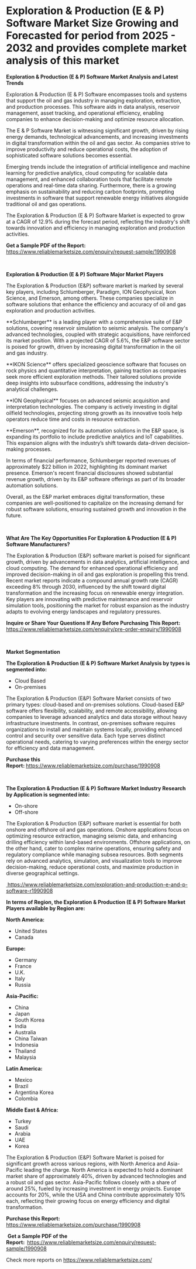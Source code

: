 <p><h1>Exploration & Production (E & P) Software Market Size Growing and Forecasted for period from 2025 - 2032 and provides complete market analysis of this market</h1></p><p><strong>Exploration & Production (E & P) Software Market Analysis and Latest Trends</strong></p>
<p><p>Exploration & Production (E & P) Software encompasses tools and systems that support the oil and gas industry in managing exploration, extraction, and production processes. This software aids in data analysis, reservoir management, asset tracking, and operational efficiency, enabling companies to enhance decision-making and optimize resource allocation. </p><p>The E & P Software Market is witnessing significant growth, driven by rising energy demands, technological advancements, and increasing investments in digital transformation within the oil and gas sector. As companies strive to improve productivity and reduce operational costs, the adoption of sophisticated software solutions becomes essential. </p><p>Emerging trends include the integration of artificial intelligence and machine learning for predictive analytics, cloud computing for scalable data management, and enhanced collaboration tools that facilitate remote operations and real-time data sharing. Furthermore, there is a growing emphasis on sustainability and reducing carbon footprints, prompting investments in software that support renewable energy initiatives alongside traditional oil and gas operations. </p><p>The Exploration & Production (E & P) Software Market is expected to grow at a CAGR of 12.9% during the forecast period, reflecting the industry's shift towards innovation and efficiency in managing exploration and production activities.</p></p>
<p><strong>Get a Sample PDF of the Report:&nbsp;</strong> <a href="https://www.reliablemarketsize.com/enquiry/request-sample/1990908?utm_campaign=2843&utm_medium=2&utm_source=Github&utm_content=ia&utm_term=11032025&utm_id=exploration-production-e-p-software">https://www.reliablemarketsize.com/enquiry/request-sample/1990908</a></p>
<p>&nbsp;</p>
<p><strong>Exploration & Production (E & P) Software Major Market Players</strong></p>
<p><p>The Exploration & Production (E&P) software market is marked by several key players, including Schlumberger, Paradigm, ION Geophysical, Ikon Science, and Emerson, among others. These companies specialize in software solutions that enhance the efficiency and accuracy of oil and gas exploration and production activities.</p><p>**Schlumberger** is a leading player with a comprehensive suite of E&P solutions, covering reservoir simulation to seismic analysis. The company's advanced technologies, coupled with strategic acquisitions, have reinforced its market position. With a projected CAGR of 5.6%, the E&P software sector is poised for growth, driven by increasing digital transformation in the oil and gas industry.</p><p>**IKON Science** offers specialized geoscience software that focuses on rock physics and quantitative interpretation, gaining traction as companies seek more efficient exploration methods. Their tailored solutions provide deep insights into subsurface conditions, addressing the industry's analytical challenges.</p><p>**ION Geophysical** focuses on advanced seismic acquisition and interpretation technologies. The company is actively investing in digital oilfield technologies, projecting strong growth as its innovative tools help operators reduce time and costs in resource extraction.</p><p>**Emerson**, recognized for its automation solutions in the E&P space, is expanding its portfolio to include predictive analytics and IoT capabilities. This expansion aligns with the industry’s shift towards data-driven decision-making processes.</p><p>In terms of financial performance, Schlumberger reported revenues of approximately $22 billion in 2022, highlighting its dominant market presence. Emerson's recent financial disclosures showed substantial revenue growth, driven by its E&P software offerings as part of its broader automation solutions. </p><p>Overall, as the E&P market embraces digital transformation, these companies are well-positioned to capitalize on the increasing demand for robust software solutions, ensuring sustained growth and innovation in the future.</p></p>
<p>&nbsp;</p>
<p><strong>What Are The Key Opportunities For Exploration & Production (E & P) Software Manufacturers?</strong></p>
<p><p>The Exploration & Production (E&P) software market is poised for significant growth, driven by advancements in data analytics, artificial intelligence, and cloud computing. The demand for enhanced operational efficiency and improved decision-making in oil and gas exploration is propelling this trend. Recent market reports indicate a compound annual growth rate (CAGR) exceeding 8% through 2030, influenced by the shift toward digital transformation and the increasing focus on renewable energy integration. Key players are innovating with predictive maintenance and reservoir simulation tools, positioning the market for robust expansion as the industry adapts to evolving energy landscapes and regulatory pressures.</p></p>
<p><strong>Inquire or Share Your Questions If Any Before Purchasing This Report:</strong> <a href="https://www.reliablemarketsize.com/enquiry/pre-order-enquiry/1990908?utm_campaign=2843&utm_medium=2&utm_source=Github&utm_content=ia&utm_term=11032025&utm_id=exploration-production-e-p-software">https://www.reliablemarketsize.com/enquiry/pre-order-enquiry/1990908</a></p>
<p>&nbsp;</p>
<p><strong>Market Segmentation</strong></p>
<p><strong>The Exploration & Production (E & P) Software Market Analysis by types is segmented into:</strong></p>
<p><ul><li>Cloud Based</li><li>On-premises</li></ul></p>
<p><p>The Exploration & Production (E&P) Software Market consists of two primary types: cloud-based and on-premises solutions. Cloud-based E&P software offers flexibility, scalability, and remote accessibility, allowing companies to leverage advanced analytics and data storage without heavy infrastructure investments. In contrast, on-premises software requires organizations to install and maintain systems locally, providing enhanced control and security over sensitive data. Each type serves distinct operational needs, catering to varying preferences within the energy sector for efficiency and data management.</p></p>
<p><strong>Purchase this Report:&nbsp;</strong><a href="https://www.reliablemarketsize.com/purchase/1990908?utm_campaign=2843&utm_medium=2&utm_source=Github&utm_content=ia&utm_term=11032025&utm_id=exploration-production-e-p-software">https://www.reliablemarketsize.com/purchase/1990908</a></p>
<p>&nbsp;</p>
<p><strong>The Exploration & Production (E & P) Software Market Industry Research by Application is segmented into:</strong></p>
<p><ul><li>On-shore</li><li>Off-shore</li></ul></p>
<p><p>The Exploration & Production (E&P) software market is essential for both onshore and offshore oil and gas operations. Onshore applications focus on optimizing resource extraction, managing seismic data, and enhancing drilling efficiency within land-based environments. Offshore applications, on the other hand, cater to complex marine operations, ensuring safety and regulatory compliance while managing subsea resources. Both segments rely on advanced analytics, simulation, and visualization tools to improve decision-making, reduce operational costs, and maximize production in diverse geographical settings.</p></p>
<p><a href="https://www.reliablemarketsize.com/exploration-and-production-e-and-p-software-r1990908?utm_campaign=2843&utm_medium=2&utm_source=Github&utm_content=ia&utm_term=11032025&utm_id=exploration-production-e-p-software">&nbsp;https://www.reliablemarketsize.com/exploration-and-production-e-and-p-software-r1990908</a></p>
<p><strong>In terms of Region, the Exploration & Production (E & P) Software Market Players available by Region are:</strong></p>
<p>
    <p> <strong> North America: </strong>
        <ul>
            <li>United States</li>
            <li>Canada</li>
        </ul>
        </p> 
    <p> <strong> Europe: </strong>
        <ul>
            <li>Germany</li>
            <li>France</li>
            <li>U.K.</li>
            <li>Italy</li>
            <li>Russia</li>
        </ul>
        </p> 
    <p> <strong> Asia-Pacific: </strong>
        <ul>
            <li>China</li>
            <li>Japan</li>
            <li>South Korea</li>
            <li>India</li>
            <li>Australia</li>
            <li>China Taiwan</li>
            <li>Indonesia</li>
            <li>Thailand</li>
            <li>Malaysia</li>
        </ul>
        </p> 
    <p> <strong> Latin America: </strong>
        <ul>
            <li>Mexico</li>
            <li>Brazil</li>
            <li>Argentina Korea</li>
            <li>Colombia</li>
        </ul>
        </p> 
    <p> <strong> Middle East & Africa: </strong>
        <ul>
            <li>Turkey</li>
            <li>Saudi</li>
            <li>Arabia</li>
            <li>UAE</li>
            <li>Korea</li>
        </ul>
    </p>
    </p>
<p><p>The Exploration & Production (E&P) Software Market is poised for significant growth across various regions, with North America and Asia-Pacific leading the charge. North America is expected to hold a dominant market share of approximately 40%, driven by advanced technologies and a robust oil and gas sector. Asia-Pacific follows closely with a share of around 25%, fueled by increasing investment in energy projects. Europe accounts for 20%, while the USA and China contribute approximately 10% each, reflecting their growing focus on energy efficiency and digital transformation.</p></p>
<p><strong>Purchase this Report: </strong><a href="https://www.reliablemarketsize.com/purchase/1990908?utm_campaign=2843&utm_medium=2&utm_source=Github&utm_content=ia&utm_term=11032025&utm_id=exploration-production-e-p-software">https://www.reliablemarketsize.com/purchase/1990908</a></p>
<p>&nbsp;<strong>Get a Sample PDF of the Report:&nbsp;&nbsp;</strong><a href="https://www.reliablemarketsize.com/enquiry/request-sample/1990908?utm_campaign=2843&utm_medium=2&utm_source=Github&utm_content=ia&utm_term=11032025&utm_id=exploration-production-e-p-software">https://www.reliablemarketsize.com/enquiry/request-sample/1990908</a></p>
<p><strong></strong></p>
<p>Check more reports on <a href="https://www.reliablemarketsize.com/?utm_campaign=2843&utm_medium=2&utm_source=Github&utm_content=ia&utm_term=11032025&utm_id=exploration-production-e-p-software">https://www.reliablemarketsize.com/</a></p>